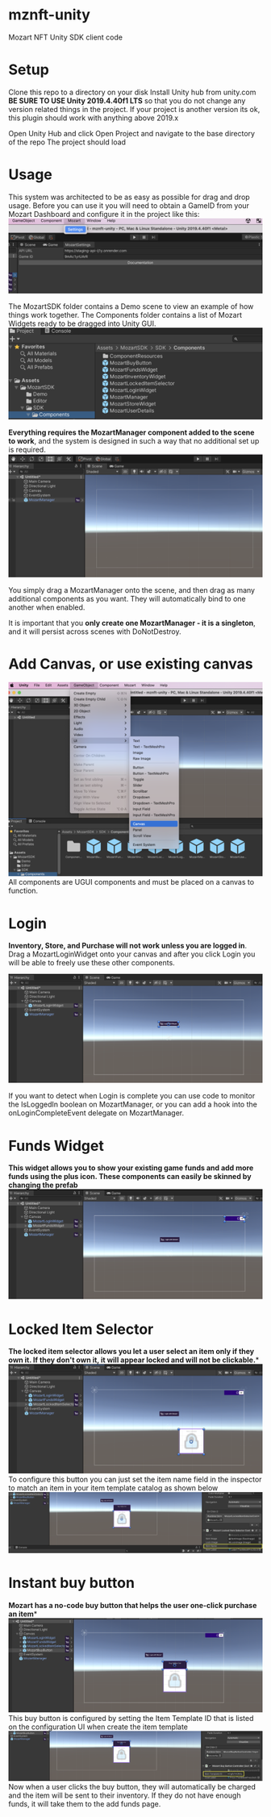 # mznft-unity
Mozart NFT Unity SDK client code

# Setup
Clone this repo to a directory on your disk
Install Unity hub from unity.com
**BE SURE TO USE Unity 2019.4.40f1 LTS** so that you do not change any version related things in the project.  If your project is another version its ok, this plugin should work with anything above 2019.x

Open Unity Hub and click Open Project and navigate to the base directory of the repo
The project should load



# Usage
This system was architected to be as easy as possible for drag and drop usage.
Before you can use it you will need to obtain a GameID from your Mozart Dashboard and configure it in the project like this:
 ![Configure Settings](/Assets/MozartSDK/docs/img/step0_configure_mozart_settings.png)
 
The MozartSDK folder contains a Demo scene to view an example of how things work together.
The Components folder contains a list of Mozart Widgets ready to be dragged into Unity GUI.
 ![Components list](/Assets/MozartSDK/docs/img/components.png)

**Everything requires the MozartManager component added to the scene to work**, and the system is designed in such a way that no additional set up is required.
 ![Add Manager](/Assets/MozartSDK/docs/img/step2_add_manager.png)

You simply drag a MozartManager onto the scene, and then drag as many additional components as you want.  They will automatically bind to one another when enabled.  

It is important that you **only create one MozartManager - it is a singleton**, and it will persist across scenes with DoNotDestroy.

# Add Canvas, or use existing canvas
 ![Configure Settings](/Assets/MozartSDK/docs/img/step1_add_canvas.png)
All components are UGUI components and must be placed on a canvas to function.


# Login
**Inventory, Store, and Purchase will not work unless you are logged in**.  Drag a MozartLoginWidget onto your canvas and after you click Login you will be able to freely use these other components.

![Configure Settings](/Assets/MozartSDK/docs/img/step3_add_login_widget.png)

If you want to detect when Login is complete you can use code to monitor the IsLoggedIn boolean on MozartManager, or you can add a hook into the onLoginCompleteEvent delegate on MozartManager.

# Funds Widget
**This widget allows you to show your existing game funds and add more funds using the plus icon.  These components can easily be skinned by changing the prefab**
 ![Configure Settings](/Assets/MozartSDK/docs/img/step4_add_funds_widget.png)
 
 # Locked Item Selector
 **The locked item selector allows you let a user select an item only if they own it.  If they don't own it, it will appear locked and will not be clickable.***
 ![Configure Settings](/Assets/MozartSDK/docs/img/step5_add_locked_item_selector.png)
 To configure this button you can just set the item name field in the inspector to match an item in your item template catalog as shown below
  ![Configure Settings](/Assets/MozartSDK/docs/img/step8_configure_buy_button.png)
 
 # Instant buy button
 **Mozart has a no-code buy button that helps the user one-click purchase an item***
 ![Configure Settings](/Assets/MozartSDK/docs/img/step6_add_instant_buy_button.png)
 This buy button is configured by setting the Item Template ID that is listed on the configuration UI when create the item template
 ![Configure Settings](/Assets/MozartSDK/docs/img/step7_configure_buy_button.png)
 Now when a user clicks the buy button, they will automatically be charged and the item will be sent to their inventory.  If they do not have enough funds, it will take them to the add funds page.

